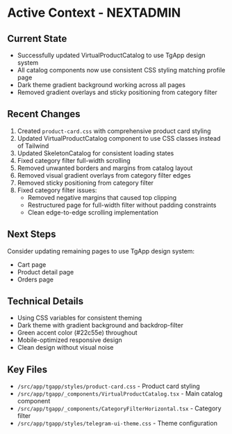 # Active Context - NEXTADMIN

## Current State
- Successfully updated VirtualProductCatalog to use TgApp design system
- All catalog components now use consistent CSS styling matching profile page
- Dark theme gradient background working across all pages
- Removed gradient overlays and sticky positioning from category filter

## Recent Changes
1. Created `product-card.css` with comprehensive product card styling
2. Updated VirtualProductCatalog component to use CSS classes instead of Tailwind
3. Updated SkeletonCatalog for consistent loading states
4. Fixed category filter full-width scrolling
5. Removed unwanted borders and margins from catalog layout
6. Removed visual gradient overlays from category filter edges
7. Removed sticky positioning from category filter
8. Fixed category filter issues:
   - Removed negative margins that caused top clipping
   - Restructured page for full-width filter without padding constraints
   - Clean edge-to-edge scrolling implementation

## Next Steps
Consider updating remaining pages to use TgApp design system:
- Cart page
- Product detail page  
- Orders page

## Technical Details
- Using CSS variables for consistent theming
- Dark theme with gradient background and backdrop-filter
- Green accent color (#22c55e) throughout
- Mobile-optimized responsive design
- Clean design without visual noise

## Key Files
- `/src/app/tgapp/styles/product-card.css` - Product card styling
- `/src/app/tgapp/_components/VirtualProductCatalog.tsx` - Main catalog component
- `/src/app/tgapp/_components/CategoryFilterHorizontal.tsx` - Category filter
- `/src/app/tgapp/styles/telegram-ui-theme.css` - Theme configuration